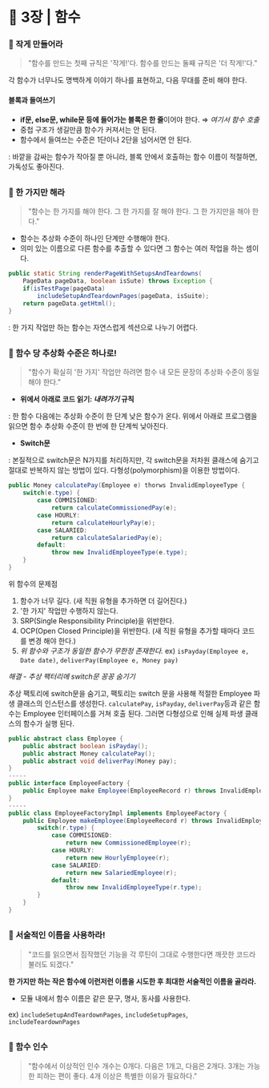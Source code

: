 # 🧷 3장 | 함수

### 📘 작게 만들어라
> "함수를 만드는 첫째 규칙은 '작게!'다. 함수를 만드는 둘째 규칙은 '더 작게!'다." 

각 함수가 너무나도 명백하게 이야기 하나를 표현하고, 다음 무대를 준비 해야 한다.

#### 블록과 들여쓰기

- **if문, else문, while문 등에 들어가는 블록은 한 줄**이어야 한다. ⇒ *여기서 함수 호출*
- 중첩 구조가 생길만큼 함수가 커져서는 안 된다.
- 함수에서 들여쓰는 수준은 1단이나 2단을 넘어서면 안 된다.

: 바깥을 감싸는 함수가 작아질 뿐 아니라, 블록 안에서 호출하는 함수 이름이 적절하면, 가독성도 좋아진다.

##

### 📘 한 가지만 해라
> "함수는 한 가지를 해야 한다. 그 한 가지를 잘 해야 한다. 그 한 가지만을 해야 한다." 

- 함수는 추상화 수준이 하나인 단계만 수행해야 한다.
- 의미 있는 이름으로 다른 함수를 추출할 수 있다면 그 함수는 여러 작업을 하는 셈이다.

```java
public static String renderPageWithSetupsAndTeardowns(
	PageData pageData, boolean isSute) throws Exception {
	if(isTestPage(pageData)
		includeSetupAndTeardownPages(pageData, isSuite);
	return pageData.getHtml();
}
```

: 한 가지 작업만 하는 함수는 자연스럽게 섹션으로 나누기 어렵다.

##

### 📘 함수 당 추상화 수준은 하나로!

> "함수가 확실히 '한 가지' 작업만 하려면 함수 내 모든 문장의 추상화 수준이 동일 해야 한다."

- **위에서 아래로 코드 읽기: *내려가기* 규칙**

: 한 함수 다음에는 추상화 수준이 한 단계 낮은 함수가 온다. 위에서 아래로 프로그램을 읽으면 함수 추상화 수준이 한 번에 한 단계씩 낮아진다.

- **Switch문**

: 본질적으로 switch문은 N가지를 처리하지만, 각 switch문을 저차원 클래스에 숨기고 절대로 반복하지 않는 방법이 있다. 다형성(polymorphism)을 이용한 방법이다.

```java
public Money calculatePay(Employee e) thorws InvalidEmployeeType {
	switch(e.type) {
		case COMMISIONED:
			return calculateCommissionedPay(e);
		case HOURLY:
			return calculateHourlyPay(e);
		case SALARIED:
			return calculateSalariedPay(e);
		default:
			throw new InvalidEmployeeType(e.type);
	}
}
```

위 함수의 문제점

1. 함수가 너무 길다. (새 직원 유형을 추가하면 더 길어진다.)
2. '한 가지' 작업만 수행하지 않는다.
3. SRP(Single Responsibility Principle)을 위반한다.
4. OCP(Open Closed Principle)을 위반한다. (새 직원 유형을 추가할 때마다 코드를 변경 해야 한다.)
5. *위 함수와 구조가 동일한 함수가 무한정 존재한다.*
ex) `isPayday(Employee e, Date date)`, `deliverPay(Employee e, Money pay)`

*해결 - 추상 팩터리에 switch문 꽁꽁 숨기기*

추상 팩토리에 switch문을 숨기고, 팩토리는 switch 문을 사용해 적절한 Employee 파생 클래스의 인스턴스를 생성한다. `calculatePay`, `isPayday`, `deliverPay`등과 같은 함수는 Employee 인터페이스를 거쳐 호출 된다. 그러면 다형성으로 인해 실제 파생 클래스의 함수가 실행 된다.

```java
public abstract class Employee {
	public abstract boolean isPayday();
	public abstract Money calculatePay();
	public abstract void deliverPay(Money pay);
}
-----
public interface EmployeeFactory {
	public Employee make Employee(EmployeeRecord r) throws InvalidEmployeeType;
}
-----
public class EmployeeFactoryImpl implements EmployeeFactory {
	public Employee makeEmployee(EmployeeRecord r) throws InvalidEmployeeType {
		switch(r.type) {
			case COMMISIONED:
				return new CommissionedEmployee(r);
			case HOURLY:
				return new HourlyEmployee(r);
			case SALARIED:
				return new SalariedEmployee(r);
			default:
				throw new InvalidEmployeeType(r.type); 
		}
	}
}
```

##

### 📘 서술적인 이름을 사용하라!

> "코드를 읽으면서 짐작했던 기능을 각 루틴이 그대로 수행한다면 깨끗한 코드라 불러도 되겠다."

**한 가지만 하는 작은 함수에 이런저런 이름을 시도한 후 최대한 서술적인 이름을 골라라.**

- 모듈 내에서 함수 이름은 같은 문구, 명사, 동사를 사용한다.

ex) `includeSetupAndTeardownPages`, `includeSetupPages`, `includeTeardownPages`

##

### 📘 함수 인수

> "함수에서 이상적인 인수 개수는 0개다. 다음은 1개고, 다음은 2개다. 3개는 가능한 피하는 편이 좋다. 4개 이상은 특별한 이유가 필요하다."

